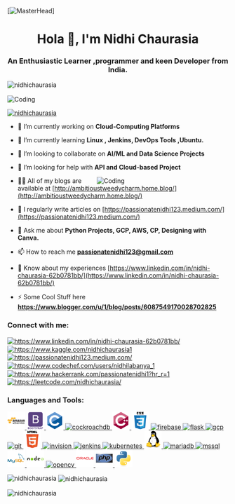 [![MasterHead](https://leumiusa.com/wp-content/uploads/2015/10/banner-industry-tech.jpg)]

<h1 align="center">Hola 👋, I'm Nidhi Chaurasia</h1>
<h3 align="center">An Enthusiastic Learner ,programmer and keen Developer from India.</h3>

<p align="left"> <img src="https://komarev.com/ghpvc/?username=nidhichaurasia&label=Profile%20views&color=0e75b6&style=flat" alt="nidhichaurasia" /> </p>

<img align="center" alt="Coding" width="1000" src="https://www.quotemaster.org/images/98/98ed51a1395bed13896b2200f50dfd53.jpg">

<p align="left"> <a href="https://github.com/ryo-ma/github-profile-trophy"><img src="https://github-profile-trophy.vercel.app/?username=nidhichaurasia" alt="nidhichaurasia" /></a> </p>

- 🔭 I’m currently working on **Cloud-Computing Platforms**

- 🌱 I’m currently learning **Linux , Jenkins, DevOps Tools ,Ubuntu.**

- 👯 I’m looking to collaborate on **AI/ML and Data Science Projects**

- 🤝 I’m looking for help with **API and Cloud-based Project**


<img align="right" alt="Coding" width="300" src="https://mir-s3-cdn-cf.behance.net/project_modules/max_1200/449e5484331063.5d59d676371f9.jpg">

- 👨‍💻 All of my blogs are available at [http://ambitioustweedycharm.home.blog/](http://ambitioustweedycharm.home.blog/)

- 📝 I regularly write articles on [https://passionatenidhi123.medium.com/](https://passionatenidhi123.medium.com/)

- 💬 Ask me about **Python Projects, GCP, AWS, CP, Designing with Canva.**

- 📫 How to reach me **passionatenidhi123@gmail.com**

- 📄 Know about my experiences [https://www.linkedin.com/in/nidhi-chaurasia-62b0781bb/](https://www.linkedin.com/in/nidhi-chaurasia-62b0781bb/)

- ⚡ Some Cool Stuff here **https://www.blogger.com/u/1/blog/posts/6087549170028702825**

<h3 align="left">Connect with me:</h3>
<p align="left">
<a href="https://linkedin.com/in/https://www.linkedin.com/in/nidhi-chaurasia-62b0781bb/" target="blank"><img align="center" src="https://raw.githubusercontent.com/rahuldkjain/github-profile-readme-generator/master/src/images/icons/Social/linked-in-alt.svg" alt="https://www.linkedin.com/in/nidhi-chaurasia-62b0781bb/" height="30" width="40" /></a>
<a href="https://kaggle.com/https://www.kaggle.com/nidhichaurasia1" target="blank"><img align="center" src="https://raw.githubusercontent.com/rahuldkjain/github-profile-readme-generator/master/src/images/icons/Social/kaggle.svg" alt="https://www.kaggle.com/nidhichaurasia1" height="30" width="40" /></a>
<a href="https://medium.com/https://passionatenidhi123.medium.com/" target="blank"><img align="center" src="https://raw.githubusercontent.com/rahuldkjain/github-profile-readme-generator/master/src/images/icons/Social/medium.svg" alt="https://passionatenidhi123.medium.com/" height="30" width="40" /></a>
<a href="https://www.codechef.com/users/https://www.codechef.com/users/nidhilabanya_1" target="blank"><img align="center" src="https://cdn.jsdelivr.net/npm/simple-icons@3.1.0/icons/codechef.svg" alt="https://www.codechef.com/users/nidhilabanya_1" height="30" width="40" /></a>
<a href="https://www.hackerrank.com/https://www.hackerrank.com/passionatenidhi1?hr_r=1" target="blank"><img align="center" src="https://raw.githubusercontent.com/rahuldkjain/github-profile-readme-generator/master/src/images/icons/Social/hackerrank.svg" alt="https://www.hackerrank.com/passionatenidhi1?hr_r=1" height="30" width="40" /></a>
<a href="https://www.leetcode.com/https://leetcode.com/nidhichaurasia/" target="blank"><img align="center" src="https://raw.githubusercontent.com/rahuldkjain/github-profile-readme-generator/master/src/images/icons/Social/leet-code.svg" alt="https://leetcode.com/nidhichaurasia/" height="30" width="40" /></a>
</p>

<h3 align="left">Languages and Tools:</h3>
<p align="left"> <a href="https://aws.amazon.com" target="_blank"> <img src="https://raw.githubusercontent.com/devicons/devicon/master/icons/amazonwebservices/amazonwebservices-original-wordmark.svg" alt="aws" width="40" height="40"/> </a> <a href="https://getbootstrap.com" target="_blank"> <img src="https://raw.githubusercontent.com/devicons/devicon/master/icons/bootstrap/bootstrap-plain-wordmark.svg" alt="bootstrap" width="40" height="40"/> </a> <a href="https://www.cprogramming.com/" target="_blank"> <img src="https://raw.githubusercontent.com/devicons/devicon/master/icons/c/c-original.svg" alt="c" width="40" height="40"/> </a> <a href="https://www.cockroachlabs.com/product/cockroachdb/" target="_blank"> <img src="https://cdn.worldvectorlogo.com/logos/cockroachdb.svg" alt="cockroachdb" width="40" height="40"/> </a> <a href="https://www.w3schools.com/cpp/" target="_blank"> <img src="https://raw.githubusercontent.com/devicons/devicon/master/icons/cplusplus/cplusplus-original.svg" alt="cplusplus" width="40" height="40"/> </a> <a href="https://www.w3schools.com/css/" target="_blank"> <img src="https://raw.githubusercontent.com/devicons/devicon/master/icons/css3/css3-original-wordmark.svg" alt="css3" width="40" height="40"/> </a> <a href="https://firebase.google.com/" target="_blank"> <img src="https://www.vectorlogo.zone/logos/firebase/firebase-icon.svg" alt="firebase" width="40" height="40"/> </a> <a href="https://flask.palletsprojects.com/" target="_blank"> <img src="https://www.vectorlogo.zone/logos/pocoo_flask/pocoo_flask-icon.svg" alt="flask" width="40" height="40"/> </a> <a href="https://cloud.google.com" target="_blank"> <img src="https://www.vectorlogo.zone/logos/google_cloud/google_cloud-icon.svg" alt="gcp" width="40" height="40"/> </a> <a href="https://git-scm.com/" target="_blank"> <img src="https://www.vectorlogo.zone/logos/git-scm/git-scm-icon.svg" alt="git" width="40" height="40"/> </a> <a href="https://www.w3.org/html/" target="_blank"> <img src="https://raw.githubusercontent.com/devicons/devicon/master/icons/html5/html5-original-wordmark.svg" alt="html5" width="40" height="40"/> </a> <a href="https://www.invisionapp.com/" target="_blank"> <img src="https://www.vectorlogo.zone/logos/invisionapp/invisionapp-icon.svg" alt="invision" width="40" height="40"/> </a> <a href="https://www.jenkins.io" target="_blank"> <img src="https://www.vectorlogo.zone/logos/jenkins/jenkins-icon.svg" alt="jenkins" width="40" height="40"/> </a> <a href="https://kubernetes.io" target="_blank"> <img src="https://www.vectorlogo.zone/logos/kubernetes/kubernetes-icon.svg" alt="kubernetes" width="40" height="40"/> </a> <a href="https://www.linux.org/" target="_blank"> <img src="https://raw.githubusercontent.com/devicons/devicon/master/icons/linux/linux-original.svg" alt="linux" width="40" height="40"/> </a> <a href="https://mariadb.org/" target="_blank"> <img src="https://www.vectorlogo.zone/logos/mariadb/mariadb-icon.svg" alt="mariadb" width="40" height="40"/> </a> <a href="https://www.microsoft.com/en-us/sql-server" target="_blank"> <img src="https://www.svgrepo.com/show/303229/microsoft-sql-server-logo.svg" alt="mssql" width="40" height="40"/> </a> <a href="https://www.mysql.com/" target="_blank"> <img src="https://raw.githubusercontent.com/devicons/devicon/master/icons/mysql/mysql-original-wordmark.svg" alt="mysql" width="40" height="40"/> </a> <a href="https://nodejs.org" target="_blank"> <img src="https://raw.githubusercontent.com/devicons/devicon/master/icons/nodejs/nodejs-original-wordmark.svg" alt="nodejs" width="40" height="40"/> </a> <a href="https://opencv.org/" target="_blank"> <img src="https://www.vectorlogo.zone/logos/opencv/opencv-icon.svg" alt="opencv" width="40" height="40"/> </a> <a href="https://www.oracle.com/" target="_blank"> <img src="https://raw.githubusercontent.com/devicons/devicon/master/icons/oracle/oracle-original.svg" alt="oracle" width="40" height="40"/> </a> <a href="https://www.php.net" target="_blank"> <img src="https://raw.githubusercontent.com/devicons/devicon/master/icons/php/php-original.svg" alt="php" width="40" height="40"/> </a> <a href="https://www.python.org" target="_blank"> <img src="https://raw.githubusercontent.com/devicons/devicon/master/icons/python/python-original.svg" alt="python" width="40" height="40"/> </a> </p>

<p><img align="left" src="https://github-readme-stats.vercel.app/api/top-langs?username=nidhichaurasia&show_icons=true&locale=en&layout=compact" alt="nidhichaurasia" /></p>

<p>&nbsp;<img align="center" src="https://github-readme-stats.vercel.app/api?username=nidhichaurasia&show_icons=true&locale=en" alt="nidhichaurasia" /></p>

<p><img align="center" src="https://github-readme-streak-stats.herokuapp.com/?user=nidhichaurasia&" alt="nidhichaurasia" /></p>
